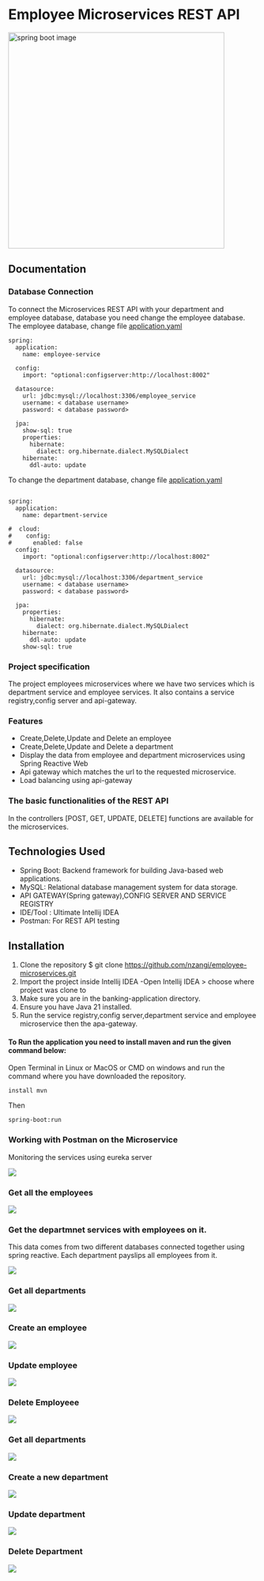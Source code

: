 # Employee Microservices REST API

[//]: # (<img src="images/image_test.png" alt="test image"/><br/>)

<img src="images/spring-boot.png"  height="437"  alt="spring boot image">

[//]: # (![microservices]&#40;images/microservices.jpg&#41;)

## Documentation

### Database Connection
To connect the Microservices REST API with your department and employee database, database you need change the employee database.<br/>
The employee database, change file [application.yaml](https://github.com/nzangi/employee-microservices/blob/main/employee-service/src/main/resources/application.yaml) <br/>
```angular2html
spring:
  application:
    name: employee-service

  config:
    import: "optional:configserver:http://localhost:8002"

  datasource:
    url: jdbc:mysql://localhost:3306/employee_service
    username: < database username>
    password: < database password>

  jpa:
    show-sql: true
    properties:
      hibernate:
        dialect: org.hibernate.dialect.MySQLDialect
    hibernate:
      ddl-auto: update
```
To change the department database, change file [application.yaml](https://github.com/nzangi/employee-microservices/blob/main/department-service/src/main/resources/application.yaml)
```angular2html

spring:
  application:
    name: department-service

#  cloud:
#    config:
#      enabled: false
  config:
    import: "optional:configserver:http://localhost:8002"

  datasource:
    url: jdbc:mysql://localhost:3306/department_service
    username: < database username>
    password: < database password>

  jpa:
    properties:
      hibernate:
        dialect: org.hibernate.dialect.MySQLDialect
    hibernate:
      ddl-auto: update
    show-sql: true

```
### Project specification
The project employees microservices where we have two services which is department service and employee services.
It also contains a service registry,config server and api-gateway.


### Features
- Create,Delete,Update and Delete an employee
- Create,Delete,Update and Delete a department
- Display the data from employee and department microservices using Spring Reactive Web
- Api gateway which matches the url to the requested microservice.
- Load balancing using api-gateway

### The basic functionalities of the REST API
In the controllers [POST, GET, UPDATE, DELETE] functions are available for the microservices.<br>
## Technologies Used
- Spring Boot: Backend framework for building Java-based web applications.
- MySQL: Relational database management system for data storage.
- API GATEWAY(Spring gateway),CONFIG SERVER AND SERVICE REGISTRY
- IDE/Tool : Ultimate Intellij IDEA
- Postman: For REST API testing

## Installation
1. Clone the repository $ git clone https://github.com/nzangi/employee-microservices.git
2. Import the project inside Intellij IDEA
   -Open Intellij IDEA > choose where project was clone to
3. Make sure you are in the banking-application directory.
4. Ensure you have Java 21 installed.
5. Run the service registry,config server,department service and employee microservice then the apa-gateway. <br>

#### To Run the application you need to install maven and run the given command below:

Open Terminal in Linux or MacOS or CMD on windows and run the
command where you have downloaded the repository.

```
install mvn
```
Then
```
spring-boot:run
```

### Working with Postman on the Microservice
Monitoring the services using eureka server

<img src="images/eureka.png">

### Get all the employees
<img src="images/getemployees.png">

### Get the departmnet services with employees on it.
This data comes from two different databases connected together using spring reactive. Each department payslips all employees from it.

<img src="images/with-employees.png">

### Get all departments
<img src="images/departments.png">

### Create an employee
<img src="images/create-employee.png">

### Update employee

<img src="images/update-employee.png">

### Delete Employeee

<img src="images/delete-employee.png">

### Get all departments

<img src="images/get-departments.png">

### Create a new department
<img src="images/create-department.png">

### Update department

<img src="images/update-department.png">

### Delete Department

<img src="images/delete-department.png">